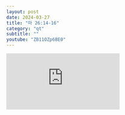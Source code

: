```yaml
---
layout: post
date: 2024-03-27
title: "마 26:14-16"
category: "qt"
subtitle: ""
youtube: "ZB11OZp6BE0"
---
```


<div class="youtube margin-large">
    <iframe src="https://www.youtube.com/embed/ZB11OZp6BE0" title="YouTube video player" frameborder="0" allow="accelerometer; autoplay; clipboard-write; encrypted-media; gyroscope; picture-in-picture; web-share" allowfullscreen></iframe>
</div>

